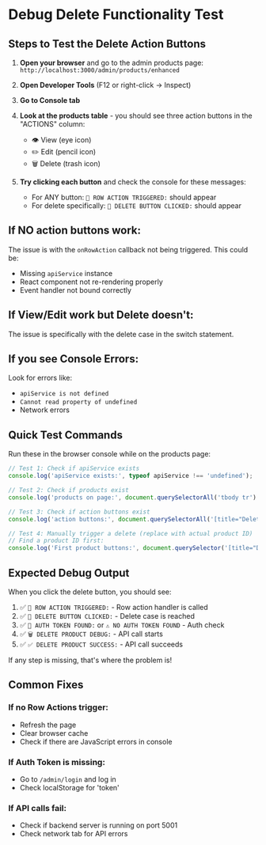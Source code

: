 # Debug Delete Functionality Test

## Steps to Test the Delete Action Buttons

1. **Open your browser** and go to the admin products page: `http://localhost:3000/admin/products/enhanced`

2. **Open Developer Tools** (F12 or right-click → Inspect)

3. **Go to Console tab**

4. **Look at the products table** - you should see three action buttons in the "ACTIONS" column:
   - 👁️ View (eye icon)
   - ✏️ Edit (pencil icon) 
   - 🗑️ Delete (trash icon)

5. **Try clicking each button** and check the console for these messages:
   - For ANY button: `🚀 ROW ACTION TRIGGERED:` should appear
   - For delete specifically: `📝 DELETE BUTTON CLICKED:` should appear

## If NO action buttons work:

The issue is with the `onRowAction` callback not being triggered. This could be:
- Missing `apiService` instance
- React component not re-rendering properly
- Event handler not bound correctly

## If View/Edit work but Delete doesn't:

The issue is specifically with the delete case in the switch statement.

## If you see Console Errors:

Look for errors like:
- `apiService is not defined`
- `Cannot read property of undefined`
- Network errors

## Quick Test Commands

Run these in the browser console while on the products page:

```javascript
// Test 1: Check if apiService exists
console.log('apiService exists:', typeof apiService !== 'undefined');

// Test 2: Check if products exist
console.log('products on page:', document.querySelectorAll('tbody tr').length);

// Test 3: Check if action buttons exist
console.log('action buttons:', document.querySelectorAll('[title="Delete"]').length);

// Test 4: Manually trigger a delete (replace with actual product ID)
// Find a product ID first:
console.log('First product buttons:', document.querySelector('[title="Delete"]'));
```

## Expected Debug Output

When you click the delete button, you should see:
1. ✅ `🚀 ROW ACTION TRIGGERED:` - Row action handler is called
2. ✅ `📝 DELETE BUTTON CLICKED:` - Delete case is reached  
3. ✅ `🔑 AUTH TOKEN FOUND:` or `⚠️ NO AUTH TOKEN FOUND` - Auth check
4. ✅ `🗑️ DELETE PRODUCT DEBUG:` - API call starts
5. ✅ `✅ DELETE PRODUCT SUCCESS:` - API call succeeds

If any step is missing, that's where the problem is!

## Common Fixes

### If no Row Actions trigger:
- Refresh the page
- Clear browser cache
- Check if there are JavaScript errors in console

### If Auth Token is missing:
- Go to `/admin/login` and log in
- Check localStorage for 'token'

### If API calls fail:
- Check if backend server is running on port 5001
- Check network tab for API errors

